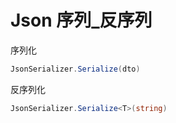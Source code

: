 # Json 序列\_反序列

序列化

```csharp
JsonSerializer.Serialize(dto)
```

反序列化

```csharp
JsonSerializer.Serialize<T>(string)
```
